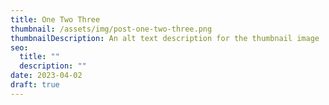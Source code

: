 ```yaml
---
title: One Two Three
thumbnail: /assets/img/post-one-two-three.png
thumbnailDescription: An alt text description for the thumbnail image
seo:
  title: ""
  description: ""
date: 2023-04-02
draft: true
---
```

